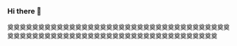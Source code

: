 ### Hi there 👋
奠奠奠奠奠奠奠奠奠奠奠奠奠奠奠奠奠奠奠奠奠奠奠奠奠奠奠奠奠奠奠奠奠奠奠奠奠奠奠奠奠奠奠奠奠奠奠奠奠奠奠奠奠奠奠奠奠奠奠奠奠奠奠奠奠奠奠奠奠奠
<!--
**Xunzer/Xunzer** is a ✨ _special_ ✨ repository because its `README.md` (this file) appears on your GitHub profile.

- 🌱 I’m currently learning java.
- 👯 I’m looking to collaborate on any projects.
- 📫 How to reach me: PM please.

-->
